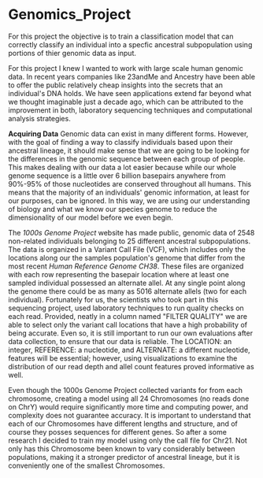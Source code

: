# Genomics_Project

For this project the objective is to train a classification model that can correctly classify an individual into a specfic ancestral subpopulation using portions of thier genomic data as input. 

For this project I knew I wanted to work with large scale human genomic data. In recent years companies like 23andMe and Ancestry have been able to offer the public relatively cheap insights into the secrets that an individual's DNA holds. We have seen applications extend far beyond what we thought imaginable just a decade ago, which can be attributed to the improvement in both, laboratory sequencing techniques and computational analysis strategies. 

__Acquiring Data__ 
Genomic data can exist in many different forms. However, with the goal of finding a way to classify individuals based upon their ancestral lineage, it should make sense that we are going to be looking for the differences in the genomic sequence between each group of people. This makes dealing with our data a lot easier because while our whole genome sequence is a little over 6 billion basepairs anywhere from 90%-95% of those nucleotides are conserved throughout all humans. This means that the majority of an individuals' genomic information, at least for our purposes, can be ignored. In this way, we are using our understanding of biology and what we know our species genome to reduce the dimensionality of our model before we even begin. 

The *1000s Genome Project* website has made public, genomic data of 2548 non-related individuals belonging to 25 different ancestral subpopulations. The data is organized in a Variant Call File (VCF), which includes only the locations along our the samples population's genome that differ from the most recent *Human Reference Genome CH38*. These files are organized with each row representing the basepair location where at least one sampled individual possessed an alternate allel. At any single point along the genome there could be as many as 5016 alternate allels (two for each individual). Fortunately for us, the scientists who took part in this sequencing project, used laboratory techniques to run quality checks on each read. Provided, neatly in a column named "FILTER QUALITY" we are able to select only the variant call locations that have a high probability of being accurate. Even so, it is still important to run our own evaluations after data collection, to ensure that our data is reliable. The LOCATION: an integer, REFERENCE: a nucleotide, and ALTERNATE: a different nucleotide, features will be essential; however, using visualizations to examine the distribution of our read depth and allel count features proved informative as well. 

Even though the 1000s Genome Project collected variants for from each chromosome, creating a model using all 24 Chromosomes (no reads done on ChrY) would require significantly more time and computing power, and complexity does not guarantee accuracy. It is important to understand that each of our Chromosomes have different lengths and structure, and of course they posses sequences for different genes. So after a some research I decided to train my model using only the call file for Chr21. Not only has this Chromosome been known to vary considerably between populations, making it a stronger predictor of ancestral lineage, but it is conveniently one of the smallest Chromosomes. 


